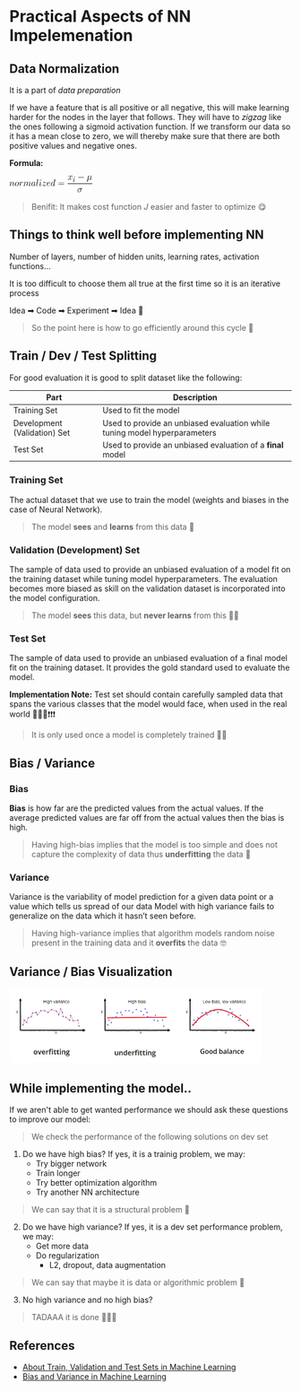 # Practical Aspects of NN Impelemenation

## Data Normalization
It is a part of _data preparation_

If we have a feature that is all positive or all negative, this will make learning harder for the nodes in the layer that follows. They will have to _zigzag_ like the ones following a sigmoid activation function. If we transform our data so it has a mean close to zero, we will thereby make sure that there are both positive values and negative ones.

**Formula:**

<img src="../res/formulas/NormalizedData.png" height="30"  />

> Benifit: It makes cost function _J_ easier and faster to optimize 😋

## Things to think well before implementing NN
Number of layers, number of hidden units, learning rates, activation functions... 

It is too difficult to choose them all true at the first time so it is an iterative process

Idea ➡ Code ➡ Experiment ➡ Idea 🔁

> So the point here is how to go efficiently around this cycle 🤔

## Train / Dev / Test Splitting
For good evaluation it is good to split dataset like the following:

| Part                         | Description                                                                |
| ---------------------------- | -------------------------------------------------------------------------- |
| Training Set                 |  Used to fit the model                                                     |
| Development (Validation) Set |  Used to provide an unbiased evaluation while tuning model hyperparameters |
| Test Set                     |  Used to provide an unbiased evaluation of a **final** model               |

### Training Set
The actual dataset that we use to train the model (weights and biases in the case of Neural Network). 

> The model **sees** and **learns** from this data 👶

### Validation (Development) Set
The sample of data used to provide an unbiased evaluation of a model fit on the training dataset while tuning model hyperparameters. The evaluation becomes more biased as skill on the validation dataset is incorporated into the model configuration.

> The model **sees** this data, but **never learns** from this 👨‍🚀

### Test Set
The sample of data used to provide an unbiased evaluation of a final model fit on the training dataset. It provides the gold standard used to evaluate the model.

**Implementation Note:** Test set should contain carefully sampled data that spans the various classes that the model would face, when used in the real world 🚩🚩🚩❗❗❗

> It is only used once a model is completely trained 👨‍🎓


## Bias / Variance

### Bias
**Bias** is how far are the predicted values from the actual values. If the average predicted values are far off from the actual values then the bias is high.

> Having high-bias implies that the model is too simple and does not capture the complexity of data thus **underfitting** the data 🤕

### Variance
Variance is the variability of model prediction for a given data point or a value which tells us spread of our data
Model with high variance fails to generalize on the data which it hasn’t seen before.

> Having high-variance implies that algorithm models random noise present in the training data and it **overfits** the data 🤓

## Variance / Bias Visualization

<img src="../res/Fittings.png" width="450"  />


## While implementing the model..
If we aren't able to get wanted performance we should ask these questions to improve our model:

> We check the performance of the following solutions on dev set 

1. Do we have high bias? If yes, it is a trainig problem, we may:
   * Try bigger network
   * Train longer
   * Try better optimization algorithm
   * Try another NN architecture
  
> We can say that it is a structural problem 🤔

2. Do we have high variance? If yes, it is a dev set performance problem, we may:
   * Get more data
   * Do regularization
     * L2, dropout, data augmentation
  
> We can say that maybe it is data or algorithmic problem 🤔

3. No high variance and no high bias?

> TADAAA it is done 🤗🎉🎊

## References
* [About Train, Validation and Test Sets in Machine Learning](https://towardsdatascience.com/train-validation-and-test-sets-72cb40cba9e7)
* [Bias and Variance in Machine Learning](https://medium.com/datadriveninvestor/bias-and-variance-in-machine-learning-51fdd38d1f86)
